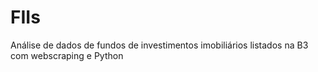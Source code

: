 # FIIs

Análise de dados de fundos de investimentos imobiliários listados na B3 com webscraping e Python
